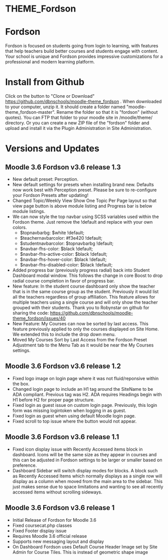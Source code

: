 THEME_Fordson
===========

# Fordson

Fordson is focused on students going from login to learning, with features that help teachers build better courses and students engage with content. Your school is unique and Fordson provides impressive customizations for a professional and modern learning platform. 

# Install from Github
Click on the button to "Clone or Download" https://github.com/dbnschools/moodle-theme_fordson . When downloaded to your computer, unzip it. It should create a folder named "moodle-theme_fordson-master". Rename the folder so that it is "fordson" (without quotes). You can FTP that folder to your moodle site in /moodle/theme/ directory. Or you can create a new ZIP file of the "fordson" folder and upload and install it via the Plugin Administration in Site Administration.


# Versions and Updates

## Moodle 3.6 Fordson v3.6 release 1.3
* New default preset: Perception.
* New default settings for presets when installing brand new.  Defaults now work best with Perception preset.  Please be sure to re-configure your Fordson Presets after updating!
* Changed Topic/Weekly View Show One Topic Per Page layout so that view page button is above module listing and Progress bar is below module listings.
* We can now style the top navbar using SCSS variables used within the Fordson theme.  Just remove the !default and replace with your own colors.  
  * $topnavbarbg: 						$white !default;
  * $teachernavbarcolor: 				#f3e420 !default;
  * $studentnavbarcolor: 				$topnavbarbg !default;
  * $navbar-fhs-color:                  $black !default;
  * $navbar-fhs-active-color:           $black !default;              
  * $navbar-fhs-hover-color:            $black !default;
  * $navbar-fhs-disabled-color:         $black !default;
* Added progress bar (previously progress radial) back into Student Dashboard modal window. This follows the change in core Boost to drop radial course completion in favor of progress bar.
* New feature: In the student course dashboard only show the teacher that is in the same course group as the student.  Previously it would list all the teachers regardless of group affiliation.  This feature allows for multiple teachers using a single course and will only show the teacher grouped with their students. Thank you to Robynstar on github for sharing the code: https://github.com/dbnschools/moodle-theme_fordson/issues/40
* New Feature: My Courses can now be sorted by last access.  This feature previously applied to only the courses displayed on Site Home.  We extended this to include the drop down menu.
* Moved My Courses Sort by Last Access from the Fordson Preset Adjustment tab to the Menu Tab as it would be near the My Courses settings.

## Moodle 3.6 Fordson v3.6 release 1.2
* Fixed logo image on login page where it was not fluid/reponsive within the box.
* Changed login page to include an H1 tag around the SiteName to be ADA compliant.  Previous tag was H2.  ADA requires Headings begin with H1 before H2 for proper page structure.
* Fixed login as guest issue on custom login page.  Previously, this login form was missing logintoken when logging in as guest.
* Fixed login as guest when using default Moodle login page.
* Fixed scroll to top issue where the button would not appear.

## Moodle 3.6 Fordson v3.6 release 1.1
* Fixed icon display issue with Recently Accessed items block in dashboard.  Icons will be the same size as they appear in courses and this can be adjusted in Fordson settings to be larger or smaller based on preference.
* Dashboard Sidebar will switch display modes for blocks.  A block such as Recently Accessed Items which normally displays as a single row will display as a column when moved from the main area to the sidebar.  This just makes sense due to space limitations and wanting to see all recently accessed items without scrolling sideways.

## Moodle 3.6 Fordson v3.6 release 1
* Initial Release of Fordson for Moodle 3.6
* Fixed coursecat.php classes
* Fixed Footer display issue
* Requires Moodle 3.6 official release
* Supports new messaging layout and display
* On Dashboard Fordson uses Default Course Header Image set by Site Admin for Course Tiles.  This is instead of geometric shape image